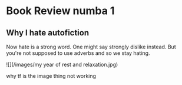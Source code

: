# Book Review numba 1
## Why I hate autofiction

Now hate is a strong word. One might say strongly dislike instead. But you're not supposed to use adverbs and so we stay hating. 

![](/images/my year of rest and relaxation.jpg)

why tf is the image thing not working
